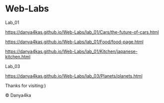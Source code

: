 # Web-Labs
Lab_01

https://danya4kas.github.io/Web-Labs/lab_01/Cars/the-future-of-cars.html

https://danya4kas.github.io/Web-Labs/lab_01/Food/food-page.html

https://danya4kas.github.io/Web-Labs/lab_01/Kitchen/japanese-kitchen.html

Lab_03

https://danya4kas.github.io/Web-Labs/lab_03/Planets/planets.html

Thanks for visiting:)

© Danya4ka 

